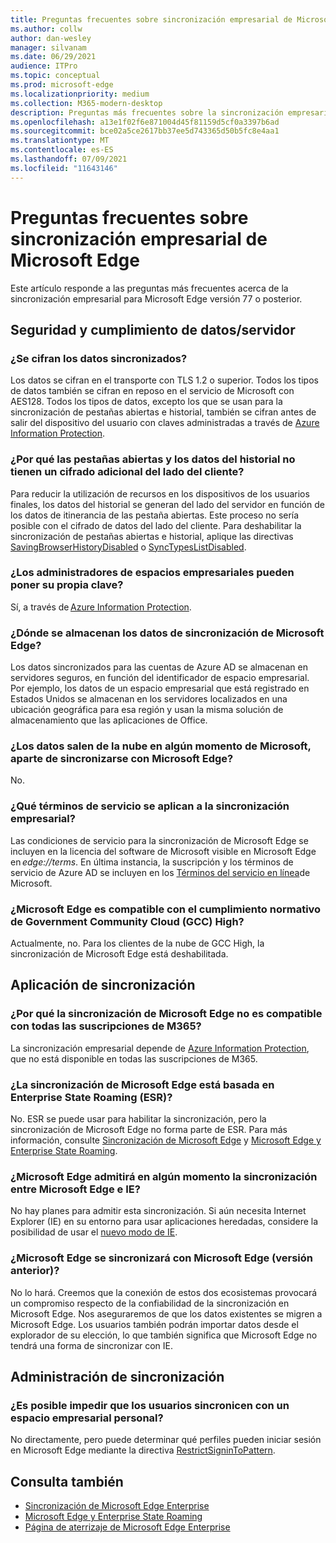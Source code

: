```yaml
---
title: Preguntas frecuentes sobre sincronización empresarial de Microsoft Edge
ms.author: collw
author: dan-wesley
manager: silvanam
ms.date: 06/29/2021
audience: ITPro
ms.topic: conceptual
ms.prod: microsoft-edge
ms.localizationpriority: medium
ms.collection: M365-modern-desktop
description: Preguntas más frecuentes sobre la sincronización empresarial de Microsoft Edge.
ms.openlocfilehash: a13e1f02f6e871004d45f81159d5cf0a3397b6ad
ms.sourcegitcommit: bce02a5ce2617bb37ee5d743365d50b5fc8e4aa1
ms.translationtype: MT
ms.contentlocale: es-ES
ms.lasthandoff: 07/09/2021
ms.locfileid: "11643146"
---
```

# <a name="microsoft-edge-enterprise-sync-faq"></a>Preguntas frecuentes sobre sincronización empresarial de Microsoft Edge

Este artículo responde a las preguntas más frecuentes acerca de la sincronización empresarial para Microsoft Edge versión 77 o posterior.

## <a name="security-and-serverdata-compliance"></a>Seguridad y cumplimiento de datos/servidor

### <a name="is-the-synced-data-encrypted"></a>¿Se cifran los datos sincronizados?

Los datos se cifran en el transporte con TLS 1.2 o superior. Todos los tipos de datos también se cifran en reposo en el servicio de Microsoft con AES128. Todos los tipos de datos, excepto los que se usan para la sincronización de pestañas abiertas e historial, también se cifran antes de salir del dispositivo del usuario con claves administradas a través de [Azure Information Protection](./microsoft-edge-policies.md#restrictsignintopattern).

### <a name="why-dont-open-tab-and-history-data-have-more-client-side-encryption"></a>¿Por qué las pestañas abiertas y los datos del historial no tienen un cifrado adicional del lado del cliente?

Para reducir la utilización de recursos en los dispositivos de los usuarios finales, los datos del historial se generan del lado del servidor en función de los datos de itinerancia de las pestaña abiertas. Este proceso no sería posible con el cifrado de datos del lado del cliente. Para deshabilitar la sincronización de pestañas abiertas e historial, aplique las directivas [SavingBrowserHistoryDisabled](./microsoft-edge-policies.md#savingbrowserhistorydisabled) o [SyncTypesListDisabled](./microsoft-edge-policies.md#synctypeslistdisabled).

### <a name="can-tenant-admins-bring-their-own-key"></a>¿Los administradores de espacios empresariales pueden poner su propia clave?

Sí, a través de [Azure Information Protection](https://azure.microsoft.com/services/information-protection/).

### <a name="where-is-microsoft-edge-sync-data-stored"></a>¿Dónde se almacenan los datos de sincronización de Microsoft Edge?

Los datos sincronizados para las cuentas de Azure AD se almacenan en servidores seguros, en función del identificador de espacio empresarial. Por ejemplo, los datos de un espacio empresarial que está registrado en Estados Unidos se almacenan en los servidores localizados en una ubicación geográfica para esa región y usan la misma solución de almacenamiento que las aplicaciones de Office.

### <a name="does-the-data-ever-leave-microsofts-cloud-aside-from-syncing-to-microsoft-edge"></a>¿Los datos salen de la nube en algún momento de Microsoft, aparte de sincronizarse con Microsoft Edge?

No.

### <a name="what-terms-of-service-does-enterprise-sync-fall-under"></a>¿Qué términos de servicio se aplican a la sincronización empresarial?

Las condiciones de servicio para la sincronización de Microsoft Edge se incluyen en la licencia del software de Microsoft visible en Microsoft Edge en *edge://terms*. En última instancia, la suscripción y los términos de servicio de Azure AD se incluyen en los [Términos del servicio en línea](https://www.microsoft.com/licensing/product-licensing/products)de Microsoft.

### <a name="does-microsoft-edge-support-government-community-cloud-gcc-high-compliance"></a>¿Microsoft Edge es compatible con el cumplimiento normativo de Government Community Cloud (GCC) High?

Actualmente, no. Para los clientes de la nube de GCC High, la sincronización de Microsoft Edge está deshabilitada.

## <a name="applying-sync"></a>Aplicación de sincronización

### <a name="why-isnt-microsoft-edge-sync-supported-in-all-m365-subscriptions"></a>¿Por qué la sincronización de Microsoft Edge no es compatible con todas las suscripciones de M365?

La sincronización empresarial depende de [Azure Information Protection](https://azure.microsoft.com/services/information-protection/), que no está disponible en todas las suscripciones de M365.

### <a name="is-microsoft-edge-sync-based-on-enterprise-state-roaming"></a>¿La sincronización de Microsoft Edge está basada en Enterprise State Roaming (ESR)?

No. ESR se puede usar para habilitar la sincronización, pero la sincronización de Microsoft Edge no forma parte de ESR. Para más información, consulte [Sincronización de Microsoft Edge](/DeployEdge/microsoft-edge-enterprise-sync) y [Microsoft Edge y Enterprise State Roaming](/DeployEdge/microsoft-edge-enterprise-state-roaming).

### <a name="will-microsoft-edge-ever-support-syncing-between-microsoft-edge-and-ie"></a>¿Microsoft Edge admitirá en algún momento la sincronización entre Microsoft Edge e IE?

No hay planes para admitir esta sincronización. Si aún necesita Internet Explorer (IE) en su entorno para usar aplicaciones heredadas, considere la posibilidad de usar el [nuevo modo de IE](./edge-ie-mode.md).

### <a name="will-microsoft-edge-sync-with-microsoft-edge-legacy"></a>¿Microsoft Edge se sincronizará con Microsoft Edge (versión anterior)?

No lo hará. Creemos que la conexión de estos dos ecosistemas provocará un compromiso respecto de la confiabilidad de la sincronización en Microsoft Edge. Nos aseguraremos de que los datos existentes se migren a Microsoft Edge. Los usuarios también podrán importar datos desde el explorador de su elección, lo que también significa que Microsoft Edge no tendrá una forma de sincronizar con IE.

## <a name="managing-sync"></a>Administración de sincronización

### <a name="is-it-possible-to-stop-my-users-from-syncing-with-a-personal-tenant"></a>¿Es posible impedir que los usuarios sincronicen con un espacio empresarial personal?

No directamente, pero puede determinar qué perfiles pueden iniciar sesión en Microsoft Edge mediante la directiva [RestrictSigninToPattern](./microsoft-edge-policies.md#restrictsignintopattern).

## <a name="see-also"></a>Consulta también

- [Sincronización de Microsoft Edge Enterprise](microsoft-edge-enterprise-sync.md)
- [Microsoft Edge y Enterprise State Roaming](microsoft-edge-enterprise-state-roaming.md)
- [Página de aterrizaje de Microsoft Edge Enterprise](https://aka.ms/EdgeEnterprise)